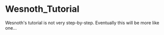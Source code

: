 # Wesnoth_Tutorial
Wesnoth's tutorial is not very step-by-step.  Eventually this will be more like one...
